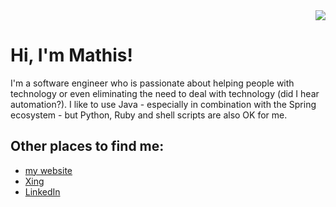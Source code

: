 <div>
  <div style="float:right">
    <img align="center" src="https://github-readme-stats.vercel.app/api?username=mathisdt&show_icons=true">
  </div>
  <div style="float:right">
    <h1>Hi, I'm Mathis!</h1>
    I'm a software engineer who is passionate about helping people with technology or even eliminating the need to deal with technology (did I hear automation?). I like to use Java - especially in combination with the Spring ecosystem - but Python, Ruby and shell scripts are also OK for me.
    <h2>Other places to find me:</h2>
    <ul>
      <li><a href="https://zephyrsoft.org">my website</a></li>
      <li><a href="https://www.xing.com/profile/Mathis_DirksenThedens">Xing</a></li>
      <li><a href="https://www.linkedin.com/in/mathisdt/">LinkedIn</a></li>
    </ul>
  </div>
</div>
